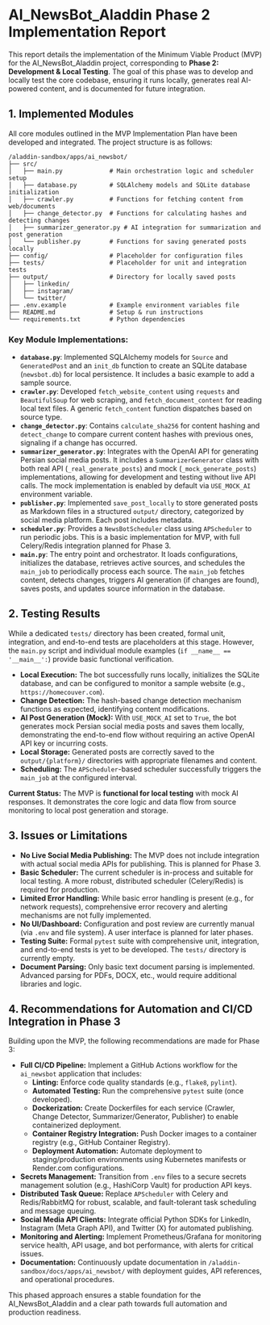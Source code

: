 # AI_NewsBot_Aladdin Phase 2 Implementation Report

This report details the implementation of the Minimum Viable Product (MVP) for the AI_NewsBot_Aladdin project, corresponding to **Phase 2: Development & Local Testing**. The goal of this phase was to develop and locally test the core codebase, ensuring it runs locally, generates real AI-powered content, and is documented for future integration.

## 1. Implemented Modules

All core modules outlined in the MVP Implementation Plan have been developed and integrated. The project structure is as follows:

```
/aladdin-sandbox/apps/ai_newsbot/
├── src/
│   ├── main.py             # Main orchestration logic and scheduler setup
│   ├── database.py         # SQLAlchemy models and SQLite database initialization
│   ├── crawler.py          # Functions for fetching content from web/documents
│   ├── change_detector.py  # Functions for calculating hashes and detecting changes
│   ├── summarizer_generator.py # AI integration for summarization and post generation
│   └── publisher.py        # Functions for saving generated posts locally
├── config/                 # Placeholder for configuration files
├── tests/                  # Placeholder for unit and integration tests
├── output/                 # Directory for locally saved posts
│   ├── linkedin/
│   ├── instagram/
│   └── twitter/
├── .env.example            # Example environment variables file
├── README.md               # Setup & run instructions
└── requirements.txt        # Python dependencies
```

### Key Module Implementations:

*   **`database.py`**: Implemented SQLAlchemy models for `Source` and `GeneratedPost` and an `init_db` function to create an SQLite database (`newsbot.db`) for local persistence. It includes a basic example to add a sample source.
*   **`crawler.py`**: Developed `fetch_website_content` using `requests` and `BeautifulSoup` for web scraping, and `fetch_document_content` for reading local text files. A generic `fetch_content` function dispatches based on source type.
*   **`change_detector.py`**: Contains `calculate_sha256` for content hashing and `detect_change` to compare current content hashes with previous ones, signaling if a change has occurred.
*   **`summarizer_generator.py`**: Integrates with the OpenAI API for generating Persian social media posts. It includes a `SummarizerGenerator` class with both real API (`_real_generate_posts`) and mock (`_mock_generate_posts`) implementations, allowing for development and testing without live API calls. The mock implementation is enabled by default via `USE_MOCK_AI` environment variable.
*   **`publisher.py`**: Implemented `save_post_locally` to store generated posts as Markdown files in a structured `output/` directory, categorized by social media platform. Each post includes metadata.
*   **`scheduler.py`**: Provides a `NewsBotScheduler` class using `APScheduler` to run periodic jobs. This is a basic implementation for MVP, with full Celery/Redis integration planned for Phase 3.
*   **`main.py`**: The entry point and orchestrator. It loads configurations, initializes the database, retrieves active sources, and schedules the `main_job` to periodically process each source. The `main_job` fetches content, detects changes, triggers AI generation (if changes are found), saves posts, and updates source information in the database.

## 2. Testing Results

While a dedicated `tests/` directory has been created, formal unit, integration, and end-to-end tests are placeholders at this stage. However, the `main.py` script and individual module examples (`if __name__ == '__main__':`) provide basic functional verification.

*   **Local Execution:** The bot successfully runs locally, initializes the SQLite database, and can be configured to monitor a sample website (e.g., `https://homecouver.com`).
*   **Change Detection:** The hash-based change detection mechanism functions as expected, identifying content modifications.
*   **AI Post Generation (Mock):** With `USE_MOCK_AI` set to `True`, the bot generates mock Persian social media posts and saves them locally, demonstrating the end-to-end flow without requiring an active OpenAI API key or incurring costs.
*   **Local Storage:** Generated posts are correctly saved to the `output/{platform}/` directories with appropriate filenames and content.
*   **Scheduling:** The `APScheduler`-based scheduler successfully triggers the `main_job` at the configured interval.

**Current Status:** The MVP is **functional for local testing** with mock AI responses. It demonstrates the core logic and data flow from source monitoring to local post generation and storage.

## 3. Issues or Limitations

*   **No Live Social Media Publishing:** The MVP does not include integration with actual social media APIs for publishing. This is planned for Phase 3.
*   **Basic Scheduler:** The current scheduler is in-process and suitable for local testing. A more robust, distributed scheduler (Celery/Redis) is required for production.
*   **Limited Error Handling:** While basic error handling is present (e.g., for network requests), comprehensive error recovery and alerting mechanisms are not fully implemented.
*   **No UI/Dashboard:** Configuration and post review are currently manual (via `.env` and file system). A user interface is planned for later phases.
*   **Testing Suite:** Formal `pytest` suite with comprehensive unit, integration, and end-to-end tests is yet to be developed. The `tests/` directory is currently empty.
*   **Document Parsing:** Only basic text document parsing is implemented. Advanced parsing for PDFs, DOCX, etc., would require additional libraries and logic.

## 4. Recommendations for Automation and CI/CD Integration in Phase 3

Building upon the MVP, the following recommendations are made for Phase 3:

*   **Full CI/CD Pipeline:** Implement a GitHub Actions workflow for the `ai_newsbot` application that includes:
    *   **Linting:** Enforce code quality standards (e.g., `flake8`, `pylint`).
    *   **Automated Testing:** Run the comprehensive `pytest` suite (once developed).
    *   **Dockerization:** Create Dockerfiles for each service (Crawler, Change Detector, Summarizer/Generator, Publisher) to enable containerized deployment.
    *   **Container Registry Integration:** Push Docker images to a container registry (e.g., GitHub Container Registry).
    *   **Deployment Automation:** Automate deployment to staging/production environments using Kubernetes manifests or Render.com configurations.
*   **Secrets Management:** Transition from `.env` files to a secure secrets management solution (e.g., HashiCorp Vault) for production API keys.
*   **Distributed Task Queue:** Replace `APScheduler` with Celery and Redis/RabbitMQ for robust, scalable, and fault-tolerant task scheduling and message queuing.
*   **Social Media API Clients:** Integrate official Python SDKs for LinkedIn, Instagram (Meta Graph API), and Twitter (X) for automated publishing.
*   **Monitoring and Alerting:** Implement Prometheus/Grafana for monitoring service health, API usage, and bot performance, with alerts for critical issues.
*   **Documentation:** Continuously update documentation in `/aladdin-sandbox/docs/apps/ai_newsbot/` with deployment guides, API references, and operational procedures.

This phased approach ensures a stable foundation for the AI_NewsBot_Aladdin and a clear path towards full automation and production readiness.
